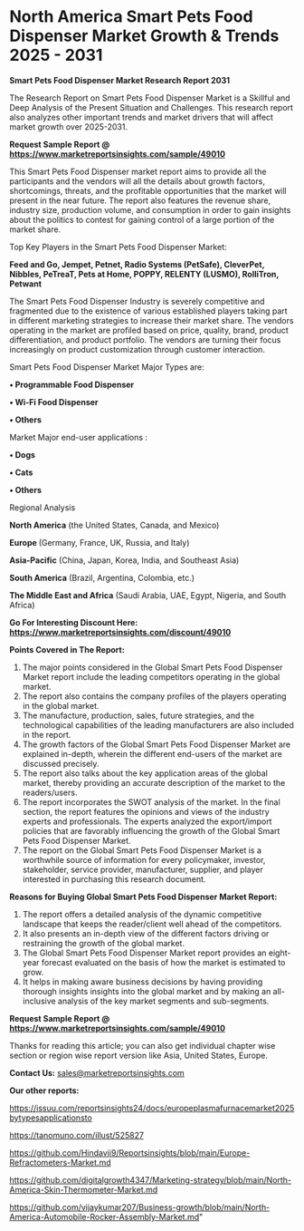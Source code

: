 # North America Smart Pets Food Dispenser Market Growth & Trends 2025 - 2031

<strong>Smart Pets Food Dispenser Market Research Report 2031</strong>

The Research Report on Smart Pets Food Dispenser Market is a Skillful and Deep Analysis of the Present Situation and Challenges. This research report also analyzes other important trends and market drivers that will affect market growth over 2025-2031.

<strong>Request Sample Report @ <a href=https://www.marketreportsinsights.com/sample/49010>https://www.marketreportsinsights.com/sample/49010</a></strong>

This Smart Pets Food Dispenser market report aims to provide all the participants and the vendors will all the details about growth factors, shortcomings, threats, and the profitable opportunities that the market will present in the near future. The report also features the revenue share, industry size, production volume, and consumption in order to gain insights about the politics to contest for gaining control of a large portion of the market share.

Top Key Players in the Smart Pets Food Dispenser Market:

<strong>Feed and Go, Jempet, Petnet, Radio Systems (PetSafe), CleverPet, Nibbles, PeTreaT, Pets at Home, POPPY, RELENTY (LUSMO), RolliTron, Petwant</strong>

The Smart Pets Food Dispenser Industry is severely competitive and fragmented due to the existence of various established players taking part in different marketing strategies to increase their market share. The vendors operating in the market are profiled based on price, quality, brand, product differentiation, and product portfolio. The vendors are turning their focus increasingly on product customization through customer interaction.

Smart Pets Food Dispenser Market Major Types are:

<strong>•  Programmable Food Dispenser

•  Wi-Fi Food Dispenser

•  Others</strong>

Market Major end-user applications :

<strong>•  Dogs

•  Cats

•  Others</strong>

Regional Analysis

</u><strong><b>North America</b></strong> (the United States, Canada, and Mexico)

<strong><b>Europe </b></strong>(Germany, France, UK, Russia, and Italy)

<strong><b>Asia-Pacific</b></strong> (China, Japan, Korea, India, and Southeast Asia)

<strong><b>South America</b></strong> (Brazil, Argentina, Colombia, etc.)

<strong><b>The Middle East and Africa</b></strong> (Saudi Arabia, UAE, Egypt, Nigeria, and South Africa)

<strong>Go For Interesting Discount Here: <a href=https://www.marketreportsinsights.com/discount/49010>https://www.marketreportsinsights.com/discount/49010</a></strong>

<strong>Points Covered in The Report:</strong>
<ol>
  <li>The major points considered in the Global Smart Pets Food Dispenser Market report include the leading competitors operating in the global market.</li>
  <li>The report also contains the company profiles of the players operating in the global market.</li>
  <li>The manufacture, production, sales, future strategies, and the technological capabilities of the leading manufacturers are also included in the report.</li>
  <li>The growth factors of the Global Smart Pets Food Dispenser Market are explained in-depth, wherein the different end-users of the market are discussed precisely.</li>
  <li>The report also talks about the key application areas of the global market, thereby providing an accurate description of the market to the readers/users.</li>
  <li>The report incorporates the SWOT analysis of the market. In the final section, the report features the opinions and views of the industry experts and professionals. The experts analyzed the export/import policies that are favorably influencing the growth of the Global Smart Pets Food Dispenser Market.</li>
  <li>The report on the Global Smart Pets Food Dispenser Market is a worthwhile source of information for every policymaker, investor, stakeholder, service provider, manufacturer, supplier, and player interested in purchasing this research document.</li>
</ol>
<strong>Reasons for Buying Global Smart Pets Food Dispenser Market Report:</strong>

<ol>
  <li>The report offers a detailed analysis of the dynamic competitive landscape that keeps the reader/client well ahead of the competitors.</li>
  <li>It also presents an in-depth view of the different factors driving or restraining the growth of the global market.</li>
  <li>The Global Smart Pets Food Dispenser Market report provides an eight-year forecast evaluated on the basis of how the market is estimated to grow.</li>
  <li>It helps in making aware business decisions by having providing thorough insights insights into the global market and by making an all-inclusive analysis of the key market segments and sub-segments.</li>
</ol>
<strong>Request Sample Report @ <a href=https://www.marketreportsinsights.com/sample/49010>https://www.marketreportsinsights.com/sample/49010</a></strong>


Thanks for reading this article; you can also get individual chapter wise section or region wise report version like Asia, United States, Europe.

<strong>Contact Us:</strong>
sales@marketreportsinsights.com

<strong>Our other reports:</strong>

<a href=https://issuu.com/reportsinsights24/docs/europeplasmafurnacemarket2025bytypesapplicationsto>https://issuu.com/reportsinsights24/docs/europeplasmafurnacemarket2025bytypesapplicationsto</a>

<a href=https://tanomuno.com/illust/525827>https://tanomuno.com/illust/525827</a>

<a href=https://github.com/Hindavii9/Reportsinsights/blob/main/Europe-Refractometers-Market.md>https://github.com/Hindavii9/Reportsinsights/blob/main/Europe-Refractometers-Market.md</a>

<a href=https://github.com/digitalgrowth4347/Marketing-strategy/blob/main/North-America-Skin-Thermometer-Market.md>https://github.com/digitalgrowth4347/Marketing-strategy/blob/main/North-America-Skin-Thermometer-Market.md</a>

<a href=https://github.com/vijaykumar207/Business-growth/blob/main/North-America-Automobile-Rocker-Assembly-Market.md>https://github.com/vijaykumar207/Business-growth/blob/main/North-America-Automobile-Rocker-Assembly-Market.md</a>"
